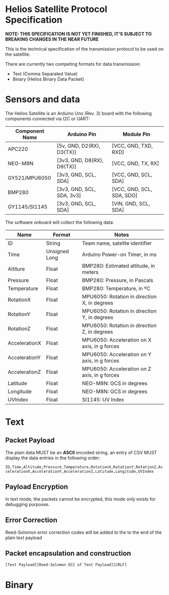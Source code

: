 # Helios Satellite Protocol Specification

**NOTE: THIS SPECIFICATION IS NOT YET FINISHED, IT'S SUBJECT TO BREAKING CHANGES IN THE NEAR FUTURE**

This is the technical specification of the transmission protocol to be used on the satellite.

There are currently two competing formats for data transmission:
- Text (Comma Separated Value)
- Binary (Helios Binary Data Packet)

# Sensors and data

The Helios Satellite is an Arduino Uno (Rev. 3) board with the following components connected via I2C or UART:

| Component Name | Arduino Pin                | Module Pin                |
|----------------|----------------------------|---------------------------|
| APC220         | [5v, GND, D2(RX), D3(TX)]  | [VCC, GND, TXD, RXD]      |
| NEO-M8N        | [3v3, GND, D8(RX), D9(TX)] | [VCC, GND, TX, RX]        |
| GY521/MPU6050  | [3v3, GND, SCL, SDA]       | [VCC, GND, SCL, SDA]      |
| BMP280         | [3v3, GND, SCL, SDA, 3v3]  | [VCC, GND, SCL, SDA, SDO] |
| GY1145/SI1145  | [3v3, GND, SCL, SDA]       | [VIN, GND, SCL, SDA]      |

The software onboard will collect the following data:

| Name          | Format        | Notes                                        |
|---------------|---------------|----------------------------------------------|
| ID            | String        | Team name, satellte identifier               |
| Time          | Unsigned Long | Arduino Power-on Timer, in ms                |
| Altiture      | Float         | BMP280: Estimated altitude, in meters        |
| Pressure      | Float         | BMP280: Pressure, in Pascals                 |
| Temperature   | Float         | BMP280: Temperature, in ºC                   |
| RotationX     | Float         | MPU6050: Rotation in direction X, in degrees |
| RotationY     | Float         | MPU6050: Rotation in direction Y, in degrees |
| RotationZ     | Float         | MPU6050: Rotation in direction Z, in degrees |
| AccelerationX | Float         | MPU6050: Acceleration on X axis, in g forces |
| AccelerationY | Float         | MPU6050: Acceleration on Y axis, in g forces |
| AccelerationZ | Float         | MPU6050: Acceleration on Z axis, in g forces |
| Latitude      | Float         | NEO-M8N: GCS in degrees                      |
| Longitude     | Float         | NEO-M8N: GCS in degrees                      |
| UVIndex       | Float         | SI1145: UV Index                             |

# Text

## Packet Payload

The plain data MUST be an **ASCII** encoded string, an entry of CSV MUST display the data entries in the following order:

`ID,Time,Altitude,Pressure,Temperature,RotationX,RotationY,RotationZ,AccelerationX,AccelerationY,AccelerationZ,Latitude,Longitude,UVIndex`

## Payload Encryption

In text mode, the packets cannot be encrypted, this mode only exists for debugging purposes.

## Error Correction

Reed-Solomon error correction codes will be added to the to the end of the plain text payload

## Packet encapsulation and construction

`[Text Payload][Reed-Solomon ECC of Text Payload][CRLF]`

# Binary

